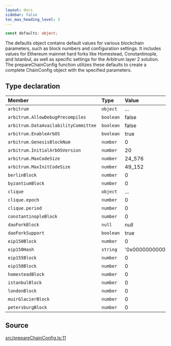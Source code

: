 ```yaml
---
layout: docs
sidebar: false
toc_max_heading_level: 5
---
```


```ts
const defaults: object;
```

The defaults object contains default values for various blockchain
parameters, such as block numbers and configuration settings. It includes
values for Ethereum mainnet hard forks like Homestead, Constantinople, and
Istanbul, as well as specific settings for the Arbitrum layer 2 solution. The
prepareChainConfig function utilizes these defaults to create a complete
ChainConfig object with the specified parameters.

## Type declaration

| Member | Type | Value |
| :------ | :------ | :------ |
| `arbitrum` | `object` | ... |
| `arbitrum.AllowDebugPrecompiles` | `boolean` | false |
| `arbitrum.DataAvailabilityCommittee` | `boolean` | false |
| `arbitrum.EnableArbOS` | `boolean` | true |
| `arbitrum.GenesisBlockNum` | `number` | 0 |
| `arbitrum.InitialArbOSVersion` | `number` | 20 |
| `arbitrum.MaxCodeSize` | `number` | 24\_576 |
| `arbitrum.MaxInitCodeSize` | `number` | 49\_152 |
| `berlinBlock` | `number` | 0 |
| `byzantiumBlock` | `number` | 0 |
| `clique` | `object` | ... |
| `clique.epoch` | `number` | 0 |
| `clique.period` | `number` | 0 |
| `constantinopleBlock` | `number` | 0 |
| `daoForkBlock` | `null` | null |
| `daoForkSupport` | `boolean` | true |
| `eip150Block` | `number` | 0 |
| `eip150Hash` | `string` | '0x0000000000000000000000000000000000000000000000000000000000000000' |
| `eip155Block` | `number` | 0 |
| `eip158Block` | `number` | 0 |
| `homesteadBlock` | `number` | 0 |
| `istanbulBlock` | `number` | 0 |
| `londonBlock` | `number` | 0 |
| `muirGlacierBlock` | `number` | 0 |
| `petersburgBlock` | `number` | 0 |

## Source

[src/prepareChainConfig.ts:11](https://github.com/OffchainLabs/arbitrum-orbit-sdk/blob/9d5595a042e42f7d6b9af10a84816c98ea30f330/src/prepareChainConfig.ts#L11)
